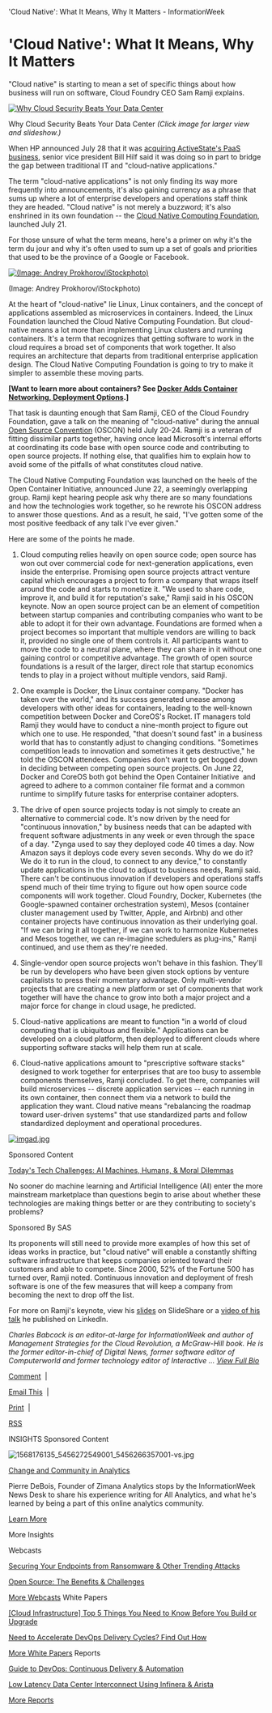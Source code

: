 'Cloud Native': What It Means, Why It Matters - InformationWeek

# 'Cloud Native': What It Means, Why It Matters

"Cloud native" is starting to mean a set of specific things about how business will run on software, Cloud Foundry CEO Sam Ramji explains.

[![Why Cloud Security Beats Your Data Center](../_resources/9914747c9d1c9b3f075155fa79b4ccf1.jpg)](http://www.informationweek.com/cloud/infrastructure-as-a-service/why-cloud-security-beats-your-data-center/d/d-id/1321354)

Why Cloud Security Beats Your Data Center
*(Click image for larger view and slideshow.)*

When HP announced July 28 that it was [acquiring ActiveState's PaaS business](http://www.informationweek.com/cloud/platform-as-a-service/hp-buys-activestates-paas-stackato/d/d-id/1321519), senior vice president Bill Hilf said it was doing so in part to bridge the gap between traditional IT and "cloud-native applications."

The term "cloud-native applications" is not only finding its way more frequently into announcements, it's also gaining currency as a phrase that sums up where a lot of enterprise developers and operations staff think they are headed. "Cloud native" is not merely a buzzword; it's also enshrined in its own foundation -- the [Cloud Native Computing Foundation](https://cncf.io/news/announcement/2015/07/new-cloud-native-computing-foundation-drive-alignment-among-container), launched July 21.

For those unsure of what the term means, here's a primer on why it's the term du jour and why it's often used to sum up a set of goals and priorities that used to be the province of a Google or Facebook.

[![(Image: Andrey Prokhorov/iStockphoto)](../_resources/a5ba3836d5a0ddf553fbf6805bf53977.jpg)](https://www.informationweek.com/cloud/platform-as-a-service/cloud-native-what-it-means-why-it-matters/d/d-id/1321539?image_number=1)

(Image: Andrey Prokhorov/iStockphoto)

At the heart of "cloud-native" lie Linux, Linux containers, and the concept of applications assembled as microservices in containers. Indeed, the Linux Foundation launched the Cloud Native Computing Foundation. But cloud-native means a lot more than implementing Linux clusters and running containers. It's a term that recognizes that getting software to work in the cloud requires a broad set of components that work together. It also requires an architecture that departs from traditional enterprise application design. The Cloud Native Computing Foundation is going to try to make it simpler to assemble these moving parts.

**[Want to learn more about containers? See [Docker Adds Container Networking, Deployment Options](http://www.informationweek.com/cloud/docker-adds-container-networking-deployment-options/d/d-id/1320996?itc=edit_in_body_cross).]**

That task is daunting enough that Sam Ramji, CEO of the Cloud Foundry Foundation, gave a talk on the meaning of "cloud-native" during the annual [Open Source Convention](http://www.oscon.com/) (OSCON) held July 20-24. Ramji is a veteran of fitting dissimilar parts together, having once lead Microsoft's internal efforts at coordinating its code base with open source code and contributing to open source projects. If nothing else, that qualifies him to explain how to avoid some of the pitfalls of what constitutes cloud native.

The Cloud Native Computing Foundation was launched on the heels of the Open Container Initiative, announced June 22, a seemingly overlapping group. Ramji kept hearing people ask why there are so many foundations and how the technologies work together, so he rewrote his OSCON address to answer those questions. And as a result, he said, "I've gotten some of the most positive feedback of any talk I've ever given."

Here are some of the points he made.

1. Cloud computing relies heavily on open source code; open source has won out over commercial code for next-generation applications, even inside the enterprise. Promising open source projects attract venture capital which encourages a project to form a company that wraps itself around the code and starts to monetize it. "We used to share code, improve it, and build it for reputation's sake," Ramji said in his OSCON keynote. Now an open source project can be an element of competition between startup companies and contributing companies who want to be able to adopt it for their own advantage. Foundations are formed when a project becomes so important that multiple vendors are willing to back it, provided no single one of them controls it. All participants want to move the code to a neutral plane, where they can share in it without one gaining control or competitive advantage. The growth of open source foundations is a result of the larger, direct role that startup economics tends to play in a project without multiple vendors, said Ramji.

2. One example is Docker, the Linux container company. "Docker has taken over the world," and its success generated unease among developers with other ideas for containers, leading to the well-known competition between Docker and CoreOS's Rocket. IT managers told Ramji they would have to conduct a nine-month project to figure out which one to use. He responded, "that doesn't sound fast" in a business world that has to constantly adjust to changing conditions. "Sometimes competition leads to innovation and sometimes it gets destructive," he told the OSCON attendees. Companies don't want to get bogged down in deciding between competing open source projects. On June 22, Docker and CoreOS both got behind the Open Container Initiative  and agreed to adhere to a common container file format and a common runtime to simplify future tasks for enterprise container adopters.

3. The drive of open source projects today is not simply to create an alternative to commercial code. It's now driven by the need for "continuous innovation," by business needs that can be adapted with frequent software adjustments in any week or even through the space of a day. "Zynga used to say they deployed code 40 times a day. Now Amazon says it deploys code every seven seconds. Why do we do it? We do it to run in the cloud, to connect to any device," to constantly update applications in the cloud to adjust to business needs, Ramji said. There can't be continuous innovation if developers and operations staffs spend much of their time trying to figure out how open source code components will work together. Cloud Foundry, Docker, Kubernetes (the Google-spawned container orchestration system), Mesos (container cluster management used by Twitter, Apple, and Airbnb) and other container projects have continuous innovation as their underlying goal. "If we can bring it all together, if we can work to harmonize Kubernetes and Mesos together, we can re-imagine schedulers as plug-ins," Ramji continued, and use them as they're needed.

4. Single-vendor open source projects won't behave in this fashion. They'll be run by developers who have been given stock options by venture capitalists to press their momentary advantage. Only multi-vendor projects that are creating a new platform or set of components that work together will have the chance to grow into both a major project and a major force for change in cloud usage, he predicted.

5. Cloud-native applications are meant to function "in a world of cloud computing that is ubiquitous and flexible." Applications can be developed on a cloud platform, then deployed to different clouds where supporting software stacks will help them run at scale.

6. Cloud-native applications amount to "prescriptive software stacks" designed to work together for enterprises that are too busy to assemble components themselves, Ramji concluded. To get there, companies will build microservices -- discrete application services -- each running in its own container, then connect them via a network to build the application they want. Cloud native means "rebalancing the roadmap toward user-driven systems" that use standardized parts and follow standardized deployment and operational procedures.

[![imgad.jpg](../_resources/486a713f6d550826f7f718e23a80deda.jpg)](http://adclick.g.doubleclick.net/pcs/click%253Fxai%253DAKAOjss4iV5C-ZCh4JwXZsD3cl_OKwhDK7oYHcCDc2K6QVvhsQxwyV4cTnBv5Kddk5jqQ8WmILMJsZCZ2bQVnjXBU1F1wSAgL6r1D1LBgfO0XPRm-Rmk3AQU4FzUuCiidkolPizljd1kj56iPQkI91Lyt9jECwgLEPryX0srivyJVHz1UByQVrsS_oapfH-rkEnRNJzksHIgRxXpgx94AFIZAedn_ai4NqmaiHbaKCXomeB8Wizzw0X6W8nXPpTJ1kbY35mRJK2P31Uix8soIJFkZZlhL0ylLjv0%2526sig%253DCg0ArKJSzPLq31NWbovYEAE%2526urlfix%253D1%2526adurl%253Dhttp://allanalytics.com/lecture.asp%3Fdoc_id%3D282466%26cid%3Dmp_iw_natvad)

Sponsored Content

[Today's Tech Challenges: AI Machines, Humans, & Moral Dilemmas](http://adclick.g.doubleclick.net/pcs/click%253Fxai%253DAKAOjss4iV5C-ZCh4JwXZsD3cl_OKwhDK7oYHcCDc2K6QVvhsQxwyV4cTnBv5Kddk5jqQ8WmILMJsZCZ2bQVnjXBU1F1wSAgL6r1D1LBgfO0XPRm-Rmk3AQU4FzUuCiidkolPizljd1kj56iPQkI91Lyt9jECwgLEPryX0srivyJVHz1UByQVrsS_oapfH-rkEnRNJzksHIgRxXpgx94AFIZAedn_ai4NqmaiHbaKCXomeB8Wizzw0X6W8nXPpTJ1kbY35mRJK2P31Uix8soIJFkZZlhL0ylLjv0%2526sig%253DCg0ArKJSzPLq31NWbovYEAE%2526urlfix%253D1%2526adurl%253Dhttp://allanalytics.com/lecture.asp%3Fdoc_id%3D282466%26cid%3Dmp_iw_natvad)

No sooner do machine learning and Artificial Intelligence (AI) enter the more mainstream marketplace than questions begin to arise about whether these technologies are making things better or are they contributing to society's problems?

Sponsored By SAS

Its proponents will still need to provide more examples of how this set of ideas works in practice, but "cloud native" will enable a constantly shifting software infrastructure that keeps companies oriented toward their customers and able to compete. Since 2000, 52% of the Fortune 500 has turned over, Ramji noted. Continuous innovation and deployment of fresh software is one of the few measures that will keep a company from becoming the next to drop off the list.

For more on Ramji's keynote, view his [slides](http://www.slideshare.net/CloudFoundryFoundation/cloud-foundry-ceo-sam-ramji-2015-oscon-keynote) on SlideShare or a [video of his talk](https://www.linkedin.com/pulse/cloud-native-foundry-docker-kubernetes-sam-ramji) he published on LinkedIn.

*Charles Babcock is an editor-at-large for InformationWeek and author of Management Strategies for the Cloud Revolution, a McGraw-Hill book. He is the former editor-in-chief of Digital News, former software editor of Computerworld and former technology editor of Interactive ... [View Full Bio](http://www.informationweek.com/author-bio.asp?author_id=115)*

[Comment](http://www.informationweek.com/cloud/platform-as-a-service/cloud-native-what-it-means-why-it-matters/d/d-id/1321539#msgs)  |

[Email This](#)  |

[Print](http://www.informationweek.com/cloud/platform-as-a-service/cloud-native-what-it-means-why-it-matters/d/d-id/1321539?print=yes)  |

[RSS](http://www.informationweek.com/rss_simple.asp)

INSIGHTS  Sponsored Content

![1568176135_5456272549001_5456266357001-vs.jpg](../_resources/6044d6b627dc162fed0033f1bb5675fd.jpg)

[Change and Community in Analytics](http://adclick.g.doubleclick.net/pcs/click%253Fxai%253DAKAOjst0_AvDV1zswuGziEdt5nnrSWbi2-rpgfxzFIm5qc7oOzoZgLAIeMTq2oWMTw8PhMcb6HAN8YRoWVSrV953KpJr1lU88kofyS2egeGCxyl-832LRQaEtXVciB7tmHDpfEk4eyKgDqQYTB_qpUvlNQ3feWPgo88mzJvq8VVe8wk7W5lxYhshBk7_UiaoDJ8kHGVWjNFJtVHUUfZMvqDN3QfwufGYUyAPMewx-WcmgoueAWWZe2mpV_lX71IyWo5G_IfVg7mdlhCJNLkoXx7k3FqGAXaWNFT1%2526sig%253DCg0ArKJSzB5WJ43B5Yh7EAE%2526urlfix%253D1%2526adurl%253Dhttp://www.informationweek.com/big-data/change-and-community-in-analytics/v/d-id/1328942)

Pierre DeBois, Founder of Zimana Analytics stops by the InformationWeek News Desk to share his experience writing for All Analytics, and what he's learned by being a part of this online analytics community.

[Learn More](http://adclick.g.doubleclick.net/pcs/click%253Fxai%253DAKAOjst0_AvDV1zswuGziEdt5nnrSWbi2-rpgfxzFIm5qc7oOzoZgLAIeMTq2oWMTw8PhMcb6HAN8YRoWVSrV953KpJr1lU88kofyS2egeGCxyl-832LRQaEtXVciB7tmHDpfEk4eyKgDqQYTB_qpUvlNQ3feWPgo88mzJvq8VVe8wk7W5lxYhshBk7_UiaoDJ8kHGVWjNFJtVHUUfZMvqDN3QfwufGYUyAPMewx-WcmgoueAWWZe2mpV_lX71IyWo5G_IfVg7mdlhCJNLkoXx7k3FqGAXaWNFT1%2526sig%253DCg0ArKJSzB5WJ43B5Yh7EAE%2526urlfix%253D1%2526adurl%253Dhttp://www.informationweek.com/big-data/change-and-community-in-analytics/v/d-id/1328942)

More Insights

Webcasts

[Securing Your Endpoints from Ransomware & Other Trending Attacks](https://webinar.darkreading.com/2363?keycode=sbx&cid=smartbox_techweb_webcast_8.500000746)

[Open Source: The Benefits & Challenges](https://webinar.informationweek.com/3258?keycode=sbx&cid=smartbox_techweb_webcast_8.500000745)

[More Webcasts](http://www.informationweek.com/webinar_upcoming.asp)
White Papers

[[Cloud Infrastructure] Top 5 Things You Need to Know Before You Build or Upgrade](http://www.informationweek.com/whitepaper/data-centers/networking/top-five-things-you-need-to-know-before-building-or-upgrading-your-cloud-infrastructure/380823?cid=smartbox_techweb_whitepaper_14.500002803)

[Need to Accelerate DevOps Delivery Cycles? Find Out How](http://www.informationweek.com/whitepaper/applications/network-and-systems-management/how-to-accelerate-devops-delivery-cycles/389613?cid=smartbox_techweb_whitepaper_14.500002882)

[More White Papers](http://www.informationweek.com/whitepaper)
Reports

[Guide to DevOps: Continuous Delivery & Automation](http://www.informationweek.com/whitepaper/applications/network-and-systems-management/the-dzone-guide-to-devops-continuous-delivery-and-automation/389693?cid=smartbox_techweb_analytics_7.300005729)

[Low Latency Data Center Interconnect Using Infinera & Arista](http://www.informationweek.com/whitepaper/data-centers/networking/research-report-low-latency-data-center-interconnect-using-infinera-and-arista/388503?cid=smartbox_techweb_analytics_7.300005725)

[More Reports](http://www.informationweek.com/whitepaper/company/detail/109)